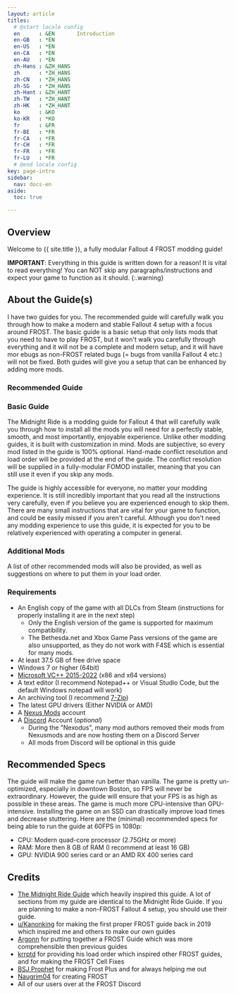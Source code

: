 ```yaml
---
layout: article
titles:
  # @start locale config
  en      : &EN       Introduction
  en-GB   : *EN
  en-US   : *EN
  en-CA   : *EN
  en-AU   : *EN
  zh-Hans : &ZH_HANS  
  zh      : *ZH_HANS
  zh-CN   : *ZH_HANS
  zh-SG   : *ZH_HANS
  zh-Hant : &ZH_HANT  
  zh-TW   : *ZH_HANT
  zh-HK   : *ZH_HANT
  ko      : &KO       
  ko-KR   : *KO
  fr      : &FR       
  fr-BE   : *FR
  fr-CA   : *FR
  fr-CH   : *FR
  fr-FR   : *FR
  fr-LU   : *FR
  # @end locale config
key: page-intro
sidebar:
  nav: docs-en
aside:
  toc: true

---
```



## Overview
Welcome to {{ site.title }}, a fully modular Fallout 4 FROST modding guide!

**IMPORTANT**: Everything in this guide is written down for a reason! It is vital to read everything! You can NOT skip any paragraphs/instructions and expect your game to function as it should. 
{:.warning}


## About the Guide(s)
I have two guides for you. The recommended guide will carefully walk you through how to make a modern and stable Fallout 4 setup with a focus around FROST. The basic guide is a basic setup that only lists mods that you need to have to play FROST, but it won't walk you carefully through everything and it will not be a complete and modern setup, and it will have mor ebugs as non-FROST related bugs (= bugs from vanilla Fallout 4 etc.) will not be fixed. Both guides will give you a setup that can be enhanced by adding more mods.


### Recommended Guide
### Basic Guide
The Midnight Ride is a modding guide for Fallout 4 that will carefully walk you through how to install all the mods you will need for a perfectly stable, smooth, and most importantly, enjoyable experience. Unlike other modding guides, it is built with customization in mind. Mods are subjective, so every mod listed in the guide is 100% optional. Hand-made conflict resolution and load order will be provided at the end of the guide. The conflict resolution will be supplied in a fully-modular FOMOD installer, meaning that you can still use it even if you skip any mods.

The guide is highly accessible for everyone, no matter your modding experience. It is still incredibly important that you read all the instructions very carefully, even if you believe you are experienced enough to skip them. There are many small instructions that are vital for your game to function, and could be easily missed if you aren't careful. Although you don't need any modding experience to use this guide, it is expected for you to be relatively experienced with operating a computer in general.


### Additional Mods
A list of other recommended mods will also be provided, as well as suggestions on where to put them in your load order.


### Requirements

- An English copy of the game with all DLCs from Steam (instructions for properly installing it are in the next step)
  - Only the English version of the game is supported for maximum compatibility.
  - The Bethesda.net and Xbox Game Pass versions of the game are also unsupported, as they do not work with F4SE which is essential for many mods.
- At least 37.5 GB of free drive space
- Windows 7 or higher (64bit)
- [Microsoft VC++ 2015-2022](https://docs.microsoft.com/en-us/cpp/windows/latest-supported-vc-redist?view=msvc-170) (x86 and x64 versions)
- A text editor (I recommend Notepad++ or Visual Studio Code, but the default Windows notepad will work)
- An archiving tool (I recommend [7-Zip](https://www.7-zip.org/))
- The latest GPU drivers (Either NVIDIA or AMD)
- A [Nexus Mods](https://users.nexusmods.com/register) account
- A [Discord](https://discord.com/) Account (*optional*)
  - During the "Nexodus", many mod authors removed their mods from Nexusmods and are now hosting them on a Discord Server
  - All mods from Discord will be optional in this guide


## Recommended Specs
The guide will make the game run better than vanilla. The game is pretty un-optimized, especially in downtown Boston, so FPS will never be extraordinary. However, the guide will ensure that your FPS is as high as possible in these areas. The game is much more CPU-intensive than GPU-intensive. Installing the game on an SSD can drastically improve load times and decrease stuttering. Here are the (minimal) recommended specs for being able to run the guide at 60FPS in 1080p:
- CPU: Modern quad-core processor (2.75GHz or more)
- RAM: More then 8 GB of RAM (I recommend at least 16 GB)
- GPU: NVIDIA 900 series card or an AMD RX 400 series card


## Credits
- [The Midnight Ride Guide](https://themidnightride.github.io/index.html) which heavily inspired this guide. A lot of sections from my guide are identical to the Midnight Ride Guide. If you are planning to make a non-FROST Fallout 4 setup, you should use their guide.
- [u/Kanonking](https://www.reddit.com/user/Kanonking) for making the first proper FROST guide back in 2019 which inspired me and others to make our own guides
- [Argonn](https://www.nexusmods.com/fallout4/users/37574150?tab=user+files) for putting together a FROST Guide which was more comprehensible then previous guides
- [krrptd](https://www.nexusmods.com/fallout4/users/35409570) for providing his load order which inspired other FROST guides, and for making the FROST Cell Fixes
- [BSJ Prophet](https://www.nexusmods.com/fallout4/users/103241948) for making Frost Plus and for always helping me out
- [Naugrim04](https://www.nexusmods.com/fallout4/users/6324000) for creating FROST
- All of our users over at the FROST Discord